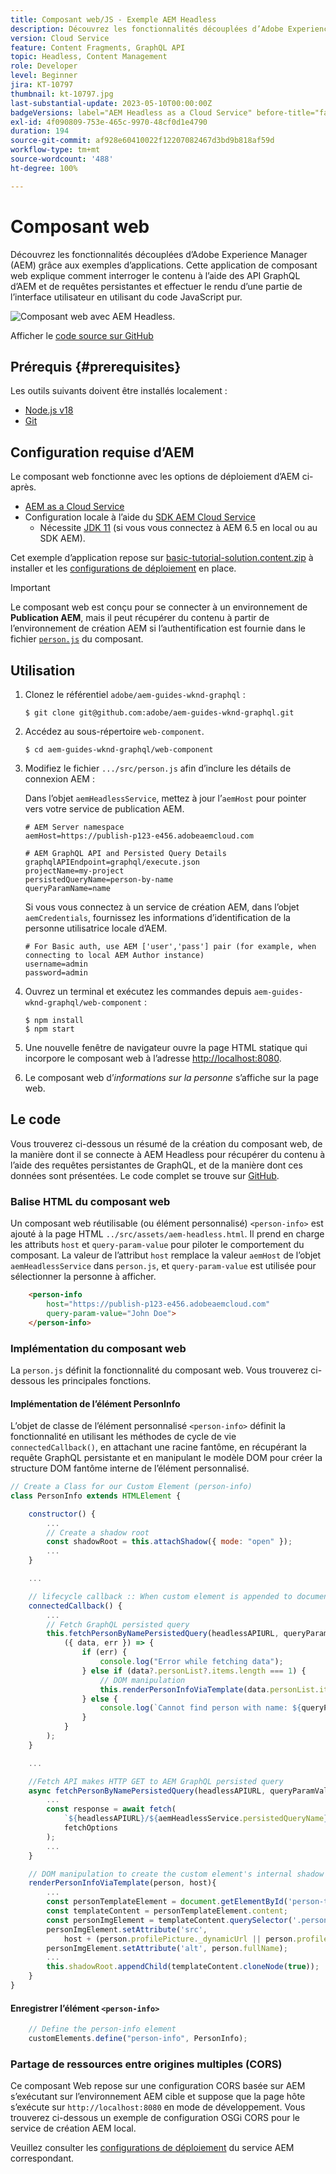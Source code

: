 ```yaml
---
title: Composant web/JS - Exemple AEM Headless
description: Découvrez les fonctionnalités découplées d’Adobe Experience Manager (AEM) grâce aux exemples d’applications. Cette application de composant web/JS explique comment interroger du contenu à l’aide des API GraphQL d’AEM et de requêtes persistantes.
version: Cloud Service
feature: Content Fragments, GraphQL API
topic: Headless, Content Management
role: Developer
level: Beginner
jira: KT-10797
thumbnail: kt-10797.jpg
last-substantial-update: 2023-05-10T00:00:00Z
badgeVersions: label="AEM Headless as a Cloud Service" before-title="false"
exl-id: 4f090809-753e-465c-9970-48cf0d1e4790
duration: 194
source-git-commit: af928e60410022f12207082467d3bd9b818af59d
workflow-type: tm+mt
source-wordcount: '488'
ht-degree: 100%

---
```


# Composant web

Découvrez les fonctionnalités découplées d’Adobe Experience Manager (AEM) grâce aux exemples d’applications. Cette application de composant web explique comment interroger le contenu à l’aide des API GraphQL d’AEM et de requêtes persistantes et effectuer le rendu d’une partie de l’interface utilisateur en utilisant du code JavaScript pur.

![Composant web avec AEM Headless.](./assets/web-component/web-component.png)

Afficher le [code source sur GitHub](https://github.com/adobe/aem-guides-wknd-graphql/tree/main/web-component)

## Prérequis {#prerequisites}

Les outils suivants doivent être installés localement :

+ [Node.js v18](https://nodejs.org/fr/)
+ [Git](https://git-scm.com/)

## Configuration requise d’AEM

Le composant web fonctionne avec les options de déploiement d’AEM ci-après.

+ [AEM as a Cloud Service](https://experienceleague.adobe.com/docs/experience-manager-cloud-service/content/implementing/deploying/overview.html?lang=fr)
+ Configuration locale à l’aide du [SDK AEM Cloud Service](https://experienceleague.adobe.com/docs/experience-manager-learn/cloud-service/local-development-environment-set-up/overview.html?lang=fr)
   + Nécessite [JDK 11](https://experience.adobe.com/#/downloads/content/software-distribution/en/general.html?1_group.propertyvalues.property=.%2Fjcr%3Acontent%2Fmetadata%2Fdc%3AsoftwareType&amp;1_group.propertyvalues.operation=equals&amp;1_group.propertyvalues.0_values=software-type%3Atooling&amp;fulltext=Oracle%7E+JDK%7E+11%7E&amp;orderby=%40jcr%3Acontent%2Fjcr%3AlastModified&amp;orderby.sort=desc&amp;layout=list&amp;p.offset=0&amp;p.limit=14) (si vous vous connectez à AEM 6.5 en local ou au SDK AEM).

Cet exemple d’application repose sur [basic-tutorial-solution.content.zip](../multi-step/assets/explore-graphql-api/basic-tutorial-solution.content.zip) à installer et les [configurations de déploiement](../deployment/web-component.md) en place.


>[!IMPORTANT]
>
>Le composant web est conçu pour se connecter à un environnement de __Publication AEM__, mais il peut récupérer du contenu à partir de l’environnement de création AEM si l’authentification est fournie dans le fichier [`person.js`](https://github.com/adobe/aem-guides-wknd-graphql/blob/main/web-component/src/person.js#L11) du composant.

## Utilisation

1. Clonez le référentiel `adobe/aem-guides-wknd-graphql` :

   ```shell
   $ git clone git@github.com:adobe/aem-guides-wknd-graphql.git
   ```

1. Accédez au sous-répertoire `web-component`.

   ```shell
   $ cd aem-guides-wknd-graphql/web-component
   ```

1. Modifiez le fichier `.../src/person.js` afin d’inclure les détails de connexion AEM :

   Dans l’objet `aemHeadlessService`, mettez à jour l’`aemHost` pour pointer vers votre service de publication AEM.

   ```plain
   # AEM Server namespace
   aemHost=https://publish-p123-e456.adobeaemcloud.com
   
   # AEM GraphQL API and Persisted Query Details
   graphqlAPIEndpoint=graphql/execute.json
   projectName=my-project
   persistedQueryName=person-by-name
   queryParamName=name
   ```

   Si vous vous connectez à un service de création AEM, dans l’objet `aemCredentials`, fournissez les informations d’identification de la personne utilisatrice locale d’AEM.

   ```plain
   # For Basic auth, use AEM ['user','pass'] pair (for example, when connecting to local AEM Author instance)
   username=admin
   password=admin
   ```

1. Ouvrez un terminal et exécutez les commandes depuis `aem-guides-wknd-graphql/web-component` :

   ```shell
   $ npm install
   $ npm start
   ```

1. Une nouvelle fenêtre de navigateur ouvre la page HTML statique qui incorpore le composant web à l’adresse [http://localhost:8080](http://localhost:8080).
1. Le composant web d’_informations sur la personne_ s’affiche sur la page web.

## Le code

Vous trouverez ci-dessous un résumé de la création du composant web, de la manière dont il se connecte à AEM Headless pour récupérer du contenu à l’aide des requêtes persistantes de GraphQL, et de la manière dont ces données sont présentées. Le code complet se trouve sur [GitHub](https://github.com/adobe/aem-guides-wknd-graphql/tree/main/web-component).

### Balise HTML du composant web

Un composant web réutilisable (ou élément personnalisé) `<person-info>` est ajouté à la page HTML `../src/assets/aem-headless.html`. Il prend en charge les attributs `host` et `query-param-value` pour piloter le comportement du composant. La valeur de l’attribut `host` remplace la valeur `aemHost` de l’objet `aemHeadlessService` dans `person.js`, et `query-param-value` est utilisée pour sélectionner la personne à afficher.

```html
    <person-info 
        host="https://publish-p123-e456.adobeaemcloud.com"
        query-param-value="John Doe">
    </person-info>
```

### Implémentation du composant web

La `person.js` définit la fonctionnalité du composant web. Vous trouverez ci-dessous les principales fonctions.

#### Implémentation de l’élément PersonInfo

L’objet de classe de l’élément personnalisé `<person-info>` définit la fonctionnalité en utilisant les méthodes de cycle de vie `connectedCallback()`, en attachant une racine fantôme, en récupérant la requête GraphQL persistante et en manipulant le modèle DOM pour créer la structure DOM fantôme interne de l’élément personnalisé.

```javascript
// Create a Class for our Custom Element (person-info)
class PersonInfo extends HTMLElement {

    constructor() {
        ...
        // Create a shadow root
        const shadowRoot = this.attachShadow({ mode: "open" });
        ...
    }

    ...

    // lifecycle callback :: When custom element is appended to document
    connectedCallback() {
        ...
        // Fetch GraphQL persisted query
        this.fetchPersonByNamePersistedQuery(headlessAPIURL, queryParamValue).then(
            ({ data, err }) => {
                if (err) {
                    console.log("Error while fetching data");
                } else if (data?.personList?.items.length === 1) {
                    // DOM manipulation
                    this.renderPersonInfoViaTemplate(data.personList.items[0], host);
                } else {
                    console.log(`Cannot find person with name: ${queryParamValue}`);
                }
            }
        );
    }

    ...

    //Fetch API makes HTTP GET to AEM GraphQL persisted query
    async fetchPersonByNamePersistedQuery(headlessAPIURL, queryParamValue) {
        ...
        const response = await fetch(
            `${headlessAPIURL}/${aemHeadlessService.persistedQueryName}${encodedParam}`,
            fetchOptions
        );
        ...
    }

    // DOM manipulation to create the custom element's internal shadow DOM structure
    renderPersonInfoViaTemplate(person, host){
        ...
        const personTemplateElement = document.getElementById('person-template');
        const templateContent = personTemplateElement.content;
        const personImgElement = templateContent.querySelector('.person_image');
        personImgElement.setAttribute('src',
            host + (person.profilePicture._dynamicUrl || person.profilePicture._path));
        personImgElement.setAttribute('alt', person.fullName);
        ...
        this.shadowRoot.appendChild(templateContent.cloneNode(true));
    }
}
```

#### Enregistrer l’élément `<person-info>`

```javascript
    // Define the person-info element
    customElements.define("person-info", PersonInfo);
```

### Partage de ressources entre origines multiples (CORS)

Ce composant Web repose sur une configuration CORS basée sur AEM s’exécutant sur l’environnement AEM cible et suppose que la page hôte s’exécute sur `http://localhost:8080` en mode de développement. Vous trouverez ci-dessous un exemple de configuration OSGi CORS pour le service de création AEM local.

Veuillez consulter les [configurations de déploiement](../deployment/web-component.md) du service AEM correspondant.
